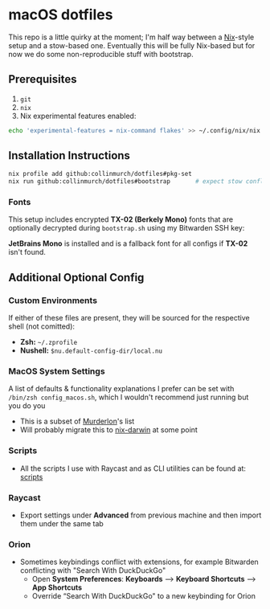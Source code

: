 # macOS dotfiles

This repo is a little quirky at the moment; I'm half way between a [Nix](https://nixos.org)-style setup and a stow-based one.
Eventually this will be fully Nix-based but for now we do some non-reproducible stuff with bootstrap.

## Prerequisites

1. `git`
2. `nix`
3. Nix experimental features enabled:

```bash
echo 'experimental-features = nix-command flakes' >> ~/.config/nix/nix.conf
```

## Installation Instructions

```bash
nix profile add github:collinmurch/dotfiles#pkg-set
nix run github:collinmurch/dotfiles#bootstrap       # expect stow conflicts on first run
```

### Fonts

This setup includes encrypted **TX-02 (Berkely Mono)** fonts that are optionally decrypted during `bootstrap.sh` using my Bitwarden SSH key:

**JetBrains Mono** is installed and is a fallback font for all configs if **TX-02** isn't found.

## Additional Optional Config

### Custom Environments

If either of these files are present, they will be sourced for the respective shell (not comitted):

- **Zsh:** `~/.zprofile`
- **Nushell:** `$nu.default-config-dir/local.nu`

### MacOS System Settings

A list of defaults & functionality explanations I prefer can be set with `/bin/zsh config_macos.sh`, which I wouldn't recommend just running but you do you

- This is a subset of [Murderlon](https://github.com/murderlon)'s list
- Will probably migrate this to [nix-darwin](https://github.com/nix-darwin/nix-darwin) at some point

### Scripts

- All the scripts I use with Raycast and as CLI utilities can be found at: [scripts](https://github.com/collinmurch/scripts)

### Raycast

- Export settings under **Advanced** from previous machine and then import them under the same tab

### Orion

- Sometimes keybindings conflict with extensions, for example Bitwarden conflicting with "Search With DuckDuckGo"
  - Open **System Preferences**: **Keyboards** --> **Keyboard Shortcuts** --> **App Shortcuts**
  - Override “Search With DuckDuckGo" to a new keybinding for Orion
